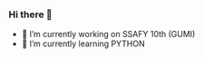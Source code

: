 ### Hi there 👋
- 🔭 I’m currently working on SSAFY 10th (GUMI)
- 🌱 I’m currently learning PYTHON

<!--
**hyojukim-game-on/hyojukim-game-on** is a ✨ _special_ ✨ repository because its `README.md` (this file) appears on your GitHub profile.

Here are some ideas to get you started:

- 🔭 I’m currently working on SSAFY 10th (GUMI)
- 🌱 I’m currently learning PYTHON
- 👯 I’m looking to collaborate on ...
- 🤔 I’m looking for help with ...
- 💬 Ask me about ...
- 📫 How to reach me: mok03189@naver.com
- 😄 Pronouns: ...
- ⚡ Fun fact: ...
-->
